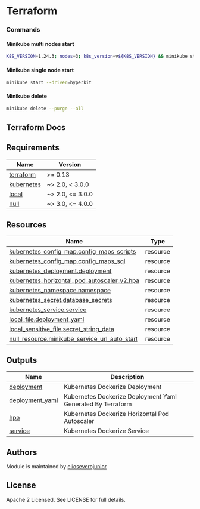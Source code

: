 # Terraform

### Commands

#### Minikube multi nodes start

```bash
K8S_VERSION=1.24.3; nodes=3; k8s_version=v${K8S_VERSION} && minikube start --driver=hyperkit --memory=16384 --cpus=4 --disk-size=100g --kubernetes-version=${k8s_version} --bootstrapper=kubeadm --install-addons=true --nodes=${nodes} --addons=helm-tiller --addons=metrics-server --addons=dashboard --addons=pod-security-policy --vm=true --delete-on-failure
```

#### Minikube single node start

```bash
minikube start --driver=hyperkit
```

#### Minikube delete

```bash
minikube delete --purge --all
```

## Terraform Docs

<!-- BEGINNING OF PRE-COMMIT-TERRAFORM DOCS HOOK -->
## Requirements

| Name | Version |
|------|---------|
| <a name="requirement_terraform"></a> [terraform](#requirement\_terraform) | >= 0.13 |
| <a name="requirement_kubernetes"></a> [kubernetes](#requirement\_kubernetes) | ~> 2.0, < 3.0.0 |
| <a name="requirement_local"></a> [local](#requirement\_local) | ~> 2.0, <= 3.0.0 |
| <a name="requirement_null"></a> [null](#requirement\_null) | ~> 3.0, <= 4.0.0 |

## Resources

| Name | Type |
|------|------|
| [kubernetes_config_map.config_maps_scripts](https://registry.terraform.io/providers/hashicorp/kubernetes/latest/docs/resources/config_map) | resource |
| [kubernetes_config_map.config_maps_sql](https://registry.terraform.io/providers/hashicorp/kubernetes/latest/docs/resources/config_map) | resource |
| [kubernetes_deployment.deployment](https://registry.terraform.io/providers/hashicorp/kubernetes/latest/docs/resources/deployment) | resource |
| [kubernetes_horizontal_pod_autoscaler_v2.hpa](https://registry.terraform.io/providers/hashicorp/kubernetes/latest/docs/resources/horizontal_pod_autoscaler_v2) | resource |
| [kubernetes_namespace.namespace](https://registry.terraform.io/providers/hashicorp/kubernetes/latest/docs/resources/namespace) | resource |
| [kubernetes_secret.database_secrets](https://registry.terraform.io/providers/hashicorp/kubernetes/latest/docs/resources/secret) | resource |
| [kubernetes_service.service](https://registry.terraform.io/providers/hashicorp/kubernetes/latest/docs/resources/service) | resource |
| [local_file.deployment_yaml](https://registry.terraform.io/providers/hashicorp/local/latest/docs/resources/file) | resource |
| [local_sensitive_file.secret_string_data](https://registry.terraform.io/providers/hashicorp/local/latest/docs/resources/sensitive_file) | resource |
| [null_resource.minikube_service_url_auto_start](https://registry.terraform.io/providers/hashicorp/null/latest/docs/resources/resource) | resource |

## Outputs

| Name | Description |
|------|-------------|
| <a name="output_deployment"></a> [deployment](#output\_deployment) | Kubernetes Dockerize Deployment |
| <a name="output_deployment_yaml"></a> [deployment\_yaml](#output\_deployment\_yaml) | Kubernetes Dockerize Deployment Yaml Generated By Terraform |
| <a name="output_hpa"></a> [hpa](#output\_hpa) | Kubernetes Dockerize Horizontal Pod Autoscaler |
| <a name="output_service"></a> [service](#output\_service) | Kubernetes Dockerize Service |
<!-- END OF PRE-COMMIT-TERRAFORM DOCS HOOK -->

## Authors

Module is maintained by [elioseverojunior](https://github.com/elioseverojunior)

## License

Apache 2 Licensed. See LICENSE for full details.
